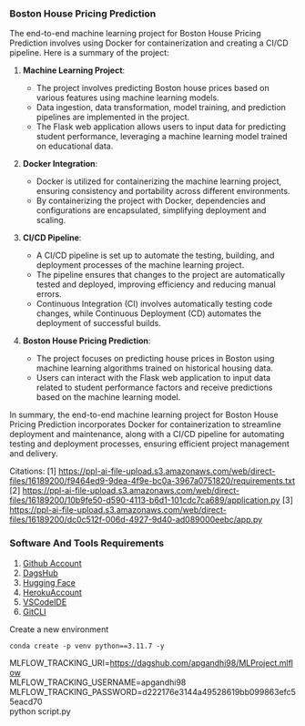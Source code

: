 ### Boston House Pricing Prediction

The end-to-end machine learning project for Boston House Pricing Prediction involves using Docker for containerization and creating a CI/CD pipeline. Here is a summary of the project:

1. **Machine Learning Project**:
   - The project involves predicting Boston house prices based on various features using machine learning models.
   - Data ingestion, data transformation, model training, and prediction pipelines are implemented in the project.
   - The Flask web application allows users to input data for predicting student performance, leveraging a machine learning model trained on educational data.

2. **Docker Integration**:
   - Docker is utilized for containerizing the machine learning project, ensuring consistency and portability across different environments.
   - By containerizing the project with Docker, dependencies and configurations are encapsulated, simplifying deployment and scaling.

3. **CI/CD Pipeline**:
   - A CI/CD pipeline is set up to automate the testing, building, and deployment processes of the machine learning project.
   - The pipeline ensures that changes to the project are automatically tested and deployed, improving efficiency and reducing manual errors.
   - Continuous Integration (CI) involves automatically testing code changes, while Continuous Deployment (CD) automates the deployment of successful builds.

4. **Boston House Pricing Prediction**:
   - The project focuses on predicting house prices in Boston using machine learning algorithms trained on historical housing data.
   - Users can interact with the Flask web application to input data related to student performance factors and receive predictions based on the machine learning model.

In summary, the end-to-end machine learning project for Boston House Pricing Prediction incorporates Docker for containerization to streamline deployment and maintenance, along with a CI/CD pipeline for automating testing and deployment processes, ensuring efficient project management and delivery.

Citations:
[1] https://ppl-ai-file-upload.s3.amazonaws.com/web/direct-files/16189200/f9464ed9-9dea-4f9e-bc0a-3967a0751820/requirements.txt
[2] https://ppl-ai-file-upload.s3.amazonaws.com/web/direct-files/16189200/10b9fe50-d590-4113-b6d1-101cdc7ca689/application.py
[3] https://ppl-ai-file-upload.s3.amazonaws.com/web/direct-files/16189200/dc0c512f-006d-4927-9d40-ad089000eebc/app.py

### Software And Tools Requirements

1. [Github Account](https://github.com/palakgandhi98)
2. [DagsHub](https://dagshub.com/palakgandhi98/MLProject)
3. [Hugging Face](https://huggingface.co/palakgandhi)
4. [HerokuAccount](https://heroku.com)
5. [VSCodeIDE](https://code.visualstudio.com/)
6. [GitCLI](https://git-scm.com/book/en/v2/Getting-Started-The-Command-Line)

Create a new environment

```
conda create -p venv python==3.11.7 -y
```

MLFLOW_TRACKING_URI=https://dagshub.com/apgandhi98/MLProject.mlflow \
MLFLOW_TRACKING_USERNAME=apgandhi98 \
MLFLOW_TRACKING_PASSWORD=d222176e3144a49528619bb099863efc55eacd70 \
python script.py
